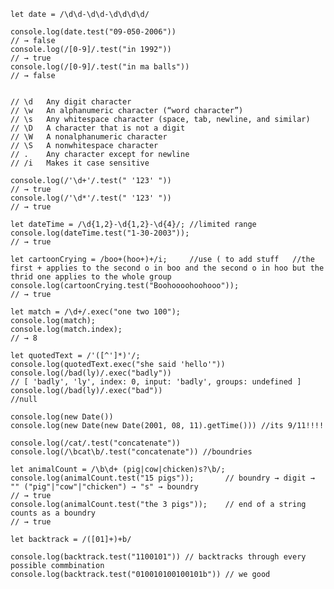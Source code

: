     let date = /\d\d-\d\d-\d\d\d\d/

    console.log(date.test("09-050-2006"))
    // → false
    console.log(/[0-9]/.test("in 1992"))
    // → true
    console.log(/[0-9]/.test("in ma balls"))
    // → false


    // \d	Any digit character
    // \w	An alphanumeric character (“word character”)
    // \s	Any whitespace character (space, tab, newline, and similar)
    // \D	A character that is not a digit
    // \W	A nonalphanumeric character
    // \S	A nonwhitespace character
    // .	Any character except for newline
    // /i 	Makes it case sensitive

    console.log(/'\d+'/.test(" '123' "))
    // → true
    console.log(/'\d*'/.test(" '123' "))
    // → true

    let dateTime = /\d{1,2}-\d{1,2}-\d{4}/;	//limited range
    console.log(dateTime.test("1-30-2003"));
    // → true

    let cartoonCrying = /boo+(hoo+)+/i;		//use ( to add stuff   //the first + applies to the second o in boo and the second o in hoo but the thrid one applies to the whole group 
    console.log(cartoonCrying.test("Boohoooohoohooo"));
    // → true

    let match = /\d+/.exec("one two 100");
    console.log(match);
    console.log(match.index);
    // → 8

    let quotedText = /'([^']*)'/;
    console.log(quotedText.exec("she said 'hello'"))
    console.log(/bad(ly)/.exec("badly"))
    // [ 'badly', 'ly', index: 0, input: 'badly', groups: undefined ]
    console.log(/bad(ly)/.exec("bad"))
    //null

    console.log(new Date())
    console.log(new Date(new Date(2001, 08, 11).getTime()))	//its 9/11!!!!

    console.log(/cat/.test("concatenate"))
    console.log(/\bcat\b/.test("concatenate")) //boundries

    let animalCount = /\b\d+ (pig|cow|chicken)s?\b/;
    console.log(animalCount.test("15 pigs"));		// boundry → digit → "" ("pig"|"cow"|"chicken") → "s" → boundry
    // → true
    console.log(animalCount.test("the 3 pigs"));	// end of a string counts as a boundry
    // → true

    let backtrack = /([01]+)+b/

    console.log(backtrack.test("1100101")) // backtracks through every possible commbination
    console.log(backtrack.test("010010100100101b")) // we good








